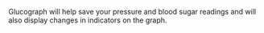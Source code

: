Glucograph will help save your pressure and blood sugar readings and will also display changes in indicators on the graph.
